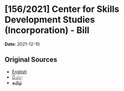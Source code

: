 # [156/2021] Center for Skills Development Studies (Incorporation) - Bill

**Date:** 2021-12-10

## Original Sources

- [English](https://documents.gov.lk/view/bills/2021/12/156-2021_E.pdf)
- [සිංහල](https://documents.gov.lk/view/bills/2021/12/156-2021_S.pdf)
- [தமிழ்](https://documents.gov.lk/view/bills/2021/12/156-2021_T.pdf)
